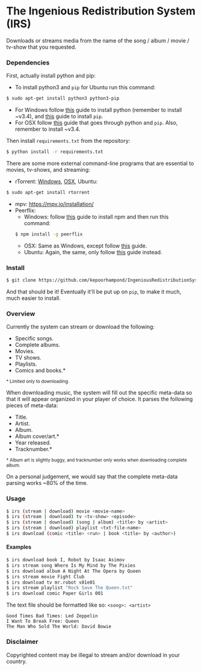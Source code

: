 # The Ingenious Redistribution System (IRS)

Downloads or streams media from the name of the song / album / movie / tv-show that you requested.

### Dependencies

First, actually install python and pip:
 - To install python3 and `pip` for Ubuntu run this command:

 ```bash
 $ sudo apt-get install python3 python3-pip
 ```
 - For Windows follow [this](http://www.howtogeek.com/197947/how-to-install-python-on-windows/) guide to install python (remember to install ~v3.4), and [this](https://pip.pypa.io/en/latest/installing/) guide to install `pip`.
 - For OSX follow [this](http://docs.python-guide.org/en/latest/starting/install/osx/) guide that goes through python and `pip`. Also, remember to install ~v3.4.

Then install `requirements.txt` from the repository:
```bash
$ python install -r requirements.txt
```

There are some more external command-line programs that are essential to movies, tv-shows, and streaming:
 - rTorrent: [Windows](https://rtwi.jmk.hu/wiki/rTorrentOnWindows), [OSX](http://macappstore.org/rtorrent/), Ubuntu:

 ```bash
 $ sudo apt-get install rtorrent
 ```
 - mpv: https://mpv.io/installation/
 - Peerflix:
   - Windows: follow [this](http://blog.teamtreehouse.com/install-node-js-npm-windows) guide to install npm and then run this command:
   ```bash
   $ npm install -g peerflix
   ```
   - OSX: Same as Windows, except follow [this](http://blog.teamtreehouse.com/install-node-js-npm-mac) guide.
   - Ubuntu: Again, the same, only follow [this](http://blog.teamtreehouse.com/install-node-js-npm-linux) guide instead.

### Install

```bash
$ git clone https://github.com/kepoorhampond/IngeniousRedistributionSystem.git
```
And that should be it! Eventually it'll be put up on `pip`, to make it much, much easier to install.

### Overview

Currently the system can stream or download the following:
 - Specific songs.
 - Complete albums.
 - Movies.
 - TV shows.
 - Playlists.
 - Comics and books.*

<sup>\* Limited only to downloading.<sup>

When downloading music, the system will fill out the specific meta-data so that it will appear organized in your player of choice. It parses the following pieces of meta-data:
 - Title.
 - Artist.
 - Album.
 - Album cover/art.*
 - Year released.
 - Tracknumber.*

<sup>\* Album art is slightly buggy, and tracknumber only works when downloading complete album.<sup>

On a personal judgement, we would say that the complete meta-data parsing works ~80% of the time.

### Usage
```bash
$ irs (stream | download) movie <movie-name>
$ irs (stream | download) tv <tv-show> <episode>
$ irs (stream | download) (song | album) <title> by <artist>
$ irs (stream | download) playlist <txt-file-name>
$ irs download (comic <title> <run> | book <title> by <author>)
```

#### Examples
```bash
$ irs download book I, Robot by Isaac Asimov
$ irs stream song Where Is My Mind by The Pixies
$ irs download album A Night At The Opera by Queen
$ irs stream movie Fight Club
$ irs download tv mr.robot s01e01
$ irs stream playlist "Rock Save The Queen.txt"
$ irs download comic Paper Girls 001
```

The text file should be formatted like so: `<song>: <artist>`
```
Good Times Bad Times: Led Zeppelin
I Want To Break Free: Queen
The Man Who Sold The World: David Bowie
```

### Disclaimer
Copyrighted content may be illegal to stream and/or download in your country.
